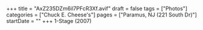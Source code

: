 +++
title = "AxZ235DZm6il7PFcR3Xf.avif"
draft = false
tags = ["Photos"]
categories = ["Chuck E. Cheese's"]
pages = ["Paramus, NJ (221 South Dr)"]
startDate = ""
+++
1-Stage (2007)
